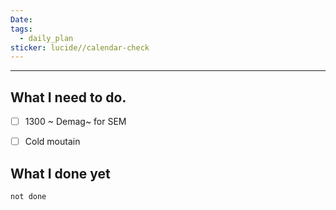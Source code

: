 ```yaml
---
Date: 
tags:
  - daily_plan
sticker: lucide//calendar-check
---
```

---
## What I need to do.

- [ ] 1300 ~ Demag~ for SEM
- [ ] Cold moutain 



## What I done yet
```tasks
not done
```
